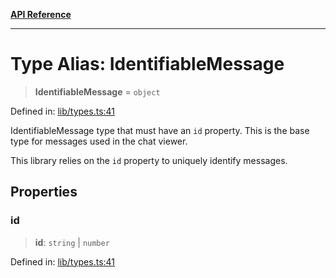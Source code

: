 [**API Reference**](../README.md)

***

# Type Alias: IdentifiableMessage

> **IdentifiableMessage** = `object`

Defined in: [lib/types.ts:41](https://github.com/wix-incubator/chat-viewer/blob/2fbf016d3c8ddf9c67df1f283a6f305bdb2c2dc5/lib/types.ts#L41)

IdentifiableMessage type that must have an `id` property.
This is the base type for messages used in the chat viewer.

This library relies on the `id` property to uniquely identify messages.

## Properties

### id

> **id**: `string` \| `number`

Defined in: [lib/types.ts:41](https://github.com/wix-incubator/chat-viewer/blob/2fbf016d3c8ddf9c67df1f283a6f305bdb2c2dc5/lib/types.ts#L41)
